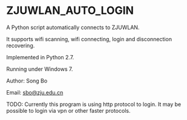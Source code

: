 ZJUWLAN_AUTO_LOGIN
==================
A Python script automatically connects to ZJUWLAN.

It supports wifi scanning, wifi connecting, login and disconnection recovering.

Implemented in Python 2.7.

Running under Windows 7.

Author: Song Bo

Email: sbo@zju.edu.cn


TODO: Currently this program is using http protocol to login. It may be possible to login via vpn or other faster protocols. 